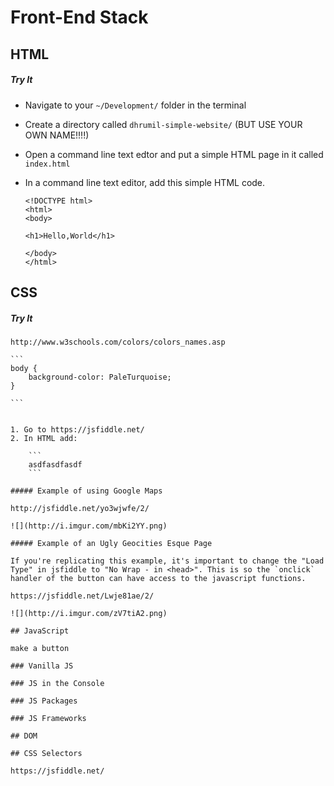 # Front-End Stack

## HTML

##### Try It

* Navigate to your `~/Development/` folder in the terminal
* Create a directory called `dhrumil-simple-website/` (BUT USE YOUR OWN NAME!!!!)
* Open a command line text edtor and put a simple HTML page in it called `index.html`
* In a command line text editor, add this simple HTML code.

	```
	<!DOCTYPE html>
	<html>
	<body>

	<h1>Hello,World</h1>

	</body>
	</html>
	```

## CSS

##### Try It

	http://www.w3schools.com/colors/colors_names.asp

	```
	body {
		background-color: PaleTurquoise;
	}

	```

~~~~~~~~~~~~~~~~~~~~~~~~~~~~~~~~~~~~~~~~~~~~~~~~~~~~~~~~~~~~~~~~~

1. Go to https://jsfiddle.net/
2. In HTML add:
	
	```
	asdfasdfasdf
	```

##### Example of using Google Maps

http://jsfiddle.net/yo3wjwfe/2/

![](http://i.imgur.com/mbKi2YY.png)

##### Example of an Ugly Geocities Esque Page

If you're replicating this example, it's important to change the "Load Type" in jsfiddle to "No Wrap - in <head>". This is so the `onclick` handler of the button can have access to the javascript functions.

https://jsfiddle.net/Lwje81ae/2/

![](http://i.imgur.com/zV7tiA2.png)

## JavaScript

make a button

### Vanilla JS

### JS in the Console

### JS Packages

### JS Frameworks

## DOM

## CSS Selectors

https://jsfiddle.net/
